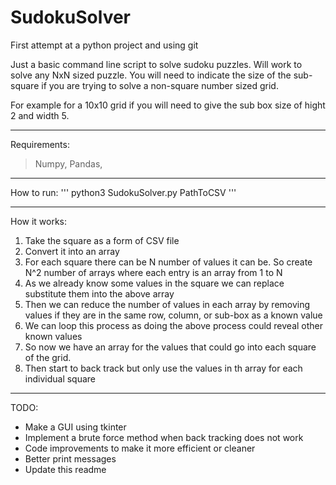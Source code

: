 # SudokuSolver
First attempt at a python project and using git

Just a basic command line script to solve sudoku puzzles. Will work to solve any NxN sized puzzle. You will need to indicate the size of the sub-square if you are trying to solve a non-square number sized grid.

For example for a 10x10 grid if you will need to give the sub box size of hight 2 and width 5.

---

Requirements:
>Numpy, Pandas, 

---

How to run: 
'''
python3 SudokuSolver.py PathToCSV
'''

---

How it works:

1. Take the square as a form of CSV file
2. Convert it into an array
3. For each square there can be N number of values it can be. So create N^2 number of arrays where each entry is an array from 1 to N
4. As we already know some values in the square we can replace substitute them into the above array
5. Then we can reduce the number of values in each array by removing values if they are in the same row, column, or sub-box as a known value
6. We can loop this process as doing the above process could reveal other known values
7. So now we have an array for the values that could go into each square of the grid. 
8. Then start to back track but only use the values in th array for each individual square

---

TODO:
* Make a GUI using tkinter
* Implement a brute force method when back tracking does not work
* Code improvements to make it more efficient or cleaner
* Better print messages 
* Update this readme


